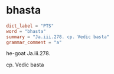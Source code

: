 # bhasta

``` toml
dict_label = "PTS"
word = "bhasta"
summary = "Ja.iii.278. cp. Vedic basta"
grammar_comment = "a"
```

he\-goat Ja.iii.278.

cp. Vedic basta

